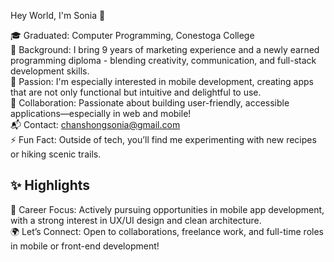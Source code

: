 Hey World, I'm Sonia 👋

🎓 Graduated: Computer Programming, Conestoga College<br/>
💼 Background: I bring 9 years of marketing experience and a newly earned programming diploma - blending creativity, communication, and full-stack development skills.<br/>
📱 Passion: I'm especially interested in mobile development, creating apps that are not only functional but intuitive and delightful to use.<br/>
🤝 Collaboration: Passionate about building user-friendly, accessible applications—especially in web and mobile!<br/>
📬 Contact: chanshongsonia@gmail.com<br/>
⚡ Fun Fact: Outside of tech, you’ll find me experimenting with new recipes or hiking scenic trails.<br/>

## ✨ Highlights
🚀 Career Focus: Actively pursuing opportunities in mobile app development, with a strong interest in UX/UI design and clean architecture.<br/>
🌍 Let’s Connect: Open to collaborations, freelance work, and full-time roles in mobile or front-end development!

